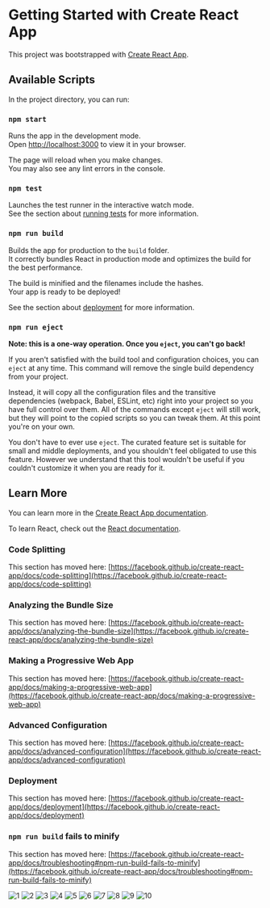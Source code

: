 # Getting Started with Create React App

This project was bootstrapped with [Create React App](https://github.com/facebook/create-react-app).

## Available Scripts

In the project directory, you can run:

### `npm start`

Runs the app in the development mode.\
Open [http://localhost:3000](http://localhost:3000) to view it in your browser.

The page will reload when you make changes.\
You may also see any lint errors in the console.

### `npm test`

Launches the test runner in the interactive watch mode.\
See the section about [running tests](https://facebook.github.io/create-react-app/docs/running-tests) for more information.

### `npm run build`

Builds the app for production to the `build` folder.\
It correctly bundles React in production mode and optimizes the build for the best performance.

The build is minified and the filenames include the hashes.\
Your app is ready to be deployed!

See the section about [deployment](https://facebook.github.io/create-react-app/docs/deployment) for more information.

### `npm run eject`

**Note: this is a one-way operation. Once you `eject`, you can't go back!**

If you aren't satisfied with the build tool and configuration choices, you can `eject` at any time. This command will remove the single build dependency from your project.

Instead, it will copy all the configuration files and the transitive dependencies (webpack, Babel, ESLint, etc) right into your project so you have full control over them. All of the commands except `eject` will still work, but they will point to the copied scripts so you can tweak them. At this point you're on your own.

You don't have to ever use `eject`. The curated feature set is suitable for small and middle deployments, and you shouldn't feel obligated to use this feature. However we understand that this tool wouldn't be useful if you couldn't customize it when you are ready for it.

## Learn More

You can learn more in the [Create React App documentation](https://facebook.github.io/create-react-app/docs/getting-started).

To learn React, check out the [React documentation](https://reactjs.org/).

### Code Splitting

This section has moved here: [https://facebook.github.io/create-react-app/docs/code-splitting](https://facebook.github.io/create-react-app/docs/code-splitting)

### Analyzing the Bundle Size

This section has moved here: [https://facebook.github.io/create-react-app/docs/analyzing-the-bundle-size](https://facebook.github.io/create-react-app/docs/analyzing-the-bundle-size)

### Making a Progressive Web App

This section has moved here: [https://facebook.github.io/create-react-app/docs/making-a-progressive-web-app](https://facebook.github.io/create-react-app/docs/making-a-progressive-web-app)

### Advanced Configuration

This section has moved here: [https://facebook.github.io/create-react-app/docs/advanced-configuration](https://facebook.github.io/create-react-app/docs/advanced-configuration)

### Deployment

This section has moved here: [https://facebook.github.io/create-react-app/docs/deployment](https://facebook.github.io/create-react-app/docs/deployment)

### `npm run build` fails to minify

This section has moved here: [https://facebook.github.io/create-react-app/docs/troubleshooting#npm-run-build-fails-to-minify](https://facebook.github.io/create-react-app/docs/troubleshooting#npm-run-build-fails-to-minify)






![1](https://github.com/Hemanth-Kumar-04/CSI-Hackathon/assets/141851221/1a413460-ee9b-45a0-9d4a-fcff8055bbdf)
![2](https://github.com/Hemanth-Kumar-04/CSI-Hackathon/assets/141851221/5fbc48b4-5ac9-4608-86d0-a639ac4436ca)
![3](https://github.com/Hemanth-Kumar-04/CSI-Hackathon/assets/141851221/de4c35a9-e5da-48ac-9db5-4eb7e701267c)
![4](https://github.com/Hemanth-Kumar-04/CSI-Hackathon/assets/141851221/58a12672-c7de-4630-9d92-aae9bfab8e1c)
![5](https://github.com/Hemanth-Kumar-04/CSI-Hackathon/assets/141851221/87f7ef58-ebc2-4ee8-989c-5add5ddd2ad2)
![6](https://github.com/Hemanth-Kumar-04/CSI-Hackathon/assets/141851221/a6939946-b52f-4d29-b375-734c8f239e96)
![7](https://github.com/Hemanth-Kumar-04/CSI-Hackathon/assets/141851221/7b7f5804-9da1-4018-937f-3581b9f824a7)
![8](https://github.com/Hemanth-Kumar-04/CSI-Hackathon/assets/141851221/719bade6-c3e3-4a90-8680-b0abb5a7bb27)
![9](https://github.com/Hemanth-Kumar-04/CSI-Hackathon/assets/141851221/d2d74d03-68a0-4ec0-9bb4-bc4ea412bede)
![10](https://github.com/Hemanth-Kumar-04/CSI-Hackathon/assets/141851221/26fb9c6e-5ffa-4193-b27a-a6b39af51307)









